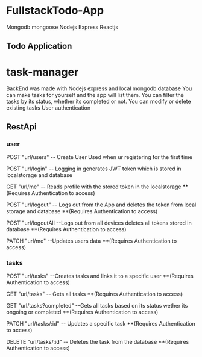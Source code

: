 # FullstackTodo-App
Mongodb mongoose Nodejs Express Reactjs

## Todo Application
# task-manager
BackEnd was made with Nodejs express and local mongodb database
You can make tasks for yourself and the app will list them.
You can filter the tasks by its status, whether its completed or not.
You can modify or delete existing tasks
User authentication
## RestApi
### user
POST "url/users"  -- Create User Used when ur registering for the first time

POST "url/login"  -- Logging in generates JWT token which is stored in localstorage and database

GET "url/me"  -- Reads profile with the stored token in the localstorage **(Requires Authentication to access) 

POST "url/logout"  -- Logs out from the App and deletes the token from local storage and database **(Requires Authentication to access)

POST "url/logoutAll --Logs out from all devices deletes all tokens stored in database **(Requires Authentication to access)

PATCH "url/me" --Updates users data **(Requires Authentication to access)

### tasks

POST "url/tasks"  --Creates tasks and links it to a specific user  **(Requires Authentication to access)

GET "url/tasks" -- Gets all tasks **(Requires Authentication to access)

GET "url/tasks?completed" --Gets all tasks based on its status wether its ongoing or completed **(Requires Authentication to access)

PATCH "url/tasks/:id"  -- Updates a specific task **(Requires Authentication to access)

DELETE "url/tasks/:id" -- Deletes the task from the database **(Requires Authentication to access)
